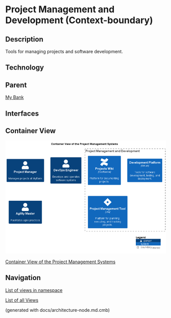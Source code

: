 # Project Management and Development (Context-boundary)
## Description
Tools for managing projects and software development.

## Technology


## Parent
[My Bank](../../mybank/mybank-plc.md)

## Interfaces

## Container View
![Container View of the Project Management Systems](../../mybank/project-management/container-view.png)

[Container View of the Project Management Systems](../../mybank/project-management/container-view.md)


## Navigation
[List of views in namespace](./views-in-namespace.md)

[List of all Views](../../views.md)

(generated with docs/architecture-node.md.cmb)

